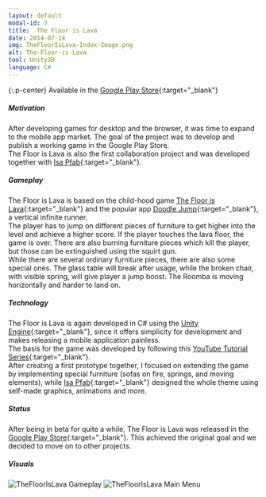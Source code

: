 ```yaml
---
layout: default
modal-id: 7
title:  The Floor is Lava
date: 2014-07-14
img: TheFloorIsLava-Index-Image.png
alt: The-Floor-is-Lava
tool: Unity3D
language: C#
---
```


{:.p-center}
Available in the [Google Play Store][google-play-store]{:target="_blank"}

##### Motivation

After developing games for desktop and the browser, it was time to expand to the mobile app market. The goal of the project was to develop and publish a working game in the Google Play Store.  
The Floor is Lava is also the first collaboration project and was developed together with [Isa Pfab][isa-pfab]{:target="_blank"}. 

##### Gameplay

The Floor is Lava is based on the child-hood game [The Floor is Lava][wikipedia-hot-lava]{:target="_blank"} and the popular app [Doodle Jump][doodle-jump]{:target="_blank"}, a vertical infinite runner.  
The player has to jump on different pieces of furniture to get higher into the level and achieve a higher score. If the player touches the lava floor, the game is over. There are also burning furniture pieces which kill the player, but those can be extinguished using the squirt gun.  
While there are several ordinary furniture pieces, there are also some special ones. The glass table will break after usage, while the broken chair, with visible spring, will give player a jump boost. The Roomba is moving horizontally and harder to land on.  

##### Technology

The Floor is Lava is again developed in C# using the [Unity Engine][unity-3d]{:target="_blank"}, since it offers simplicity for development and makes releasing a mobile application painless.  
The basis for the game was developed by following this [YouTube Tutorial Series][youtube-tutorial]{:target="_blank"}.  
After creating a first prototype together, I focused on extending the game by implementing special furniture (sofas on fire, springs, and moving elements), while [Isa Pfab][isa-pfab]{:target="_blank"} designed the whole theme using self-made graphics, animations and more. 

##### Status

After being in beta for quite a while, The Floor is Lava was released in the [Google Play Store][google-play-store]{:target="_blank"}. This achieved the original goal and we decided to move on to other projects.

##### Visuals

<img src="{{ site.baseurl }}/assets/images/the_floor_is_lava/Ingame.png" class="img-responsive img-centered" alt="TheFloorIsLava Gameplay">
<img src="{{ site.baseurl }}/assets/images/the_floor_is_lava/MainMenu.png" class="img-responsive img-centered" alt="TheFloorIsLava Main Menu">

[google-play-store]: https://play.google.com/store/apps/details?id=com.GracesGames.TheFloorIsLava
[isa-pfab]: http://isa-pfab.com/
[wikipedia-hot-lava]: https://en.wikipedia.org/wiki/Hot_lava_(game)
[doodle-jump]: https://play.google.com/store/apps/details?id=com.lima.doodlejump
[unity-3d]: https://unity3d.com/unity
[youtube-tutorial]: https://www.youtube.com/playlist?list=PLWeGoBm1YHVgyJ9MUqdrVF52k4f59gPlt
[kenney]: https://kenney.nl/
